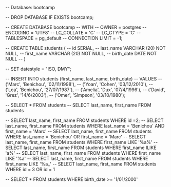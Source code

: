 -- Database: bootcamp

-- DROP DATABASE IF EXISTS bootcamp;

-- CREATE DATABASE bootcamp
--     WITH 
--     OWNER = postgres
--     ENCODING = 'UTF8'
--     LC_COLLATE = 'C'
--     LC_CTYPE = 'C'
--     TABLESPACE = pg_default
--     CONNECTION LIMIT = -1;

-- CREATE TABLE students (
-- 	id SERIAL,
-- 	last_name VARCHAR (20) NOT NULL,
-- 	first_name VARCHAR (20) NOT NULL,
-- 	birth_date DATE NOT NULL
-- )

-- SET datestyle = "ISO, DMY";

-- INSERT INTO students (first_name, last_name, birth_date)
-- VALUES
-- ('Marc', 'Benichou', '02/11/1998'),
-- ('Yoan', 'Cohen', '03/12/2010'),
-- ('Lea', 'Benichou', '27/07/1987'),
-- ('Amelia', 'Dux', '07/4/1996'),
-- ('David', 'Grez', '14/6/2003'),
-- ('Omer', 'Simpson', '03/10/1980');

-- SELECT * FROM students
-- SELECT last_name, first_name FROM students

-- SELECT last_name, first_name FROM students WHERE id =2;
-- SELECT last_name, first_name FROM students WHERE last_name = 'Benichou' AND first_name = 'Marc'
-- SELECT last_name, first_name FROM students WHERE last_name = 'Benichou' OR first_name = 'Marc'
-- SELECT last_name, first_name FROM students WHERE first_name LIKE '%a%'
-- SELECT last_name, first_name FROM students WHERE first_name ILIKE 'a%'
-- SELECT last_name, first_name FROM students WHERE first_name LIKE '%a'
-- SELECT last_name, first_name FROM students WHERE first_name LIKE '%a_'
-- SELECT last_name, first_name FROM students WHERE id = 3 OR id = 1 

-- SELECT * FROM students WHERE birth_date >= '1/01/2000'